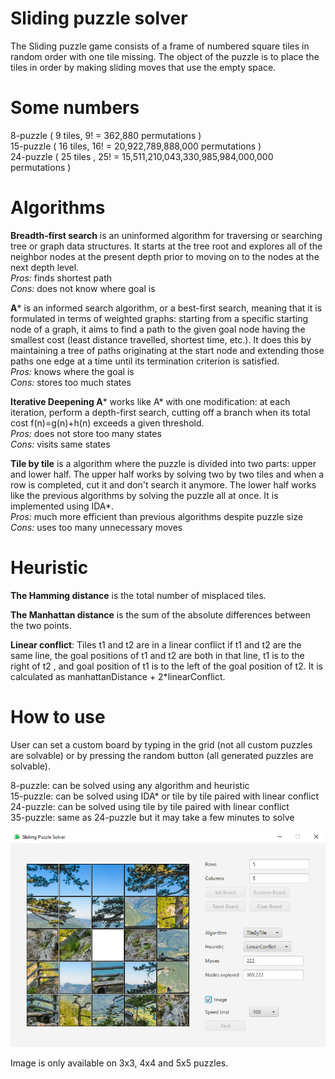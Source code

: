 # Sliding puzzle solver

The Sliding puzzle game consists of a frame of numbered square tiles in random order with one tile missing. The object of the puzzle is to place the tiles in order by making sliding moves that use the empty space.

# Some numbers

8-puzzle ( 9 tiles, 9! = 362,880 permutations )  
15-puzzle ( 16 tiles, 16! = 20,922,789,888,000‬ permutations )  
24-puzzle ( 25 tiles , 25! = 15,511,210,043,330,985,984,000,000‬ permutations )  

# Algorithms
 
**Breadth-first search** is an uninformed algorithm for traversing or searching tree or graph data structures. It starts at the tree root and explores all of the neighbor nodes at the present depth prior to moving on to the nodes at the next depth level.  
*Pros:* finds shortest path  
*Cons:* does not know where goal is

**A*** is an informed search algorithm, or a best-first search, meaning that it is formulated in terms of weighted graphs: starting from a specific starting node of a graph, it aims to find a path to the given goal node having the smallest cost (least distance travelled, shortest time, etc.). It does this by maintaining a tree of paths originating at the start node and extending those paths one edge at a time until its termination criterion is satisfied.  
*Pros:* knows where the goal is  
*Cons:* stores too much states

**Iterative Deepening A*** works like A* with one modification: at each iteration, perform a depth-first search, cutting off a branch when its total cost  f(n)=g(n)+h(n) exceeds a given threshold.  
*Pros:* does not store too many states  
*Cons:* visits same states

**Tile by tile** is a algorithm where the puzzle is divided into two parts: upper and lower half. The upper half works by solving two by two tiles and when a row is completed, cut it and don't search it anymore. The lower half works like the previous algorithms by solving the puzzle all at once. It is implemented using IDA*.  
*Pros:* much more efficient than previous algorithms despite puzzle size  
*Cons:* uses too many unnecessary moves

# Heuristic

**The Hamming distance** is the total number of misplaced tiles.

**The Manhattan distance** is the sum of the absolute differences between the two points.

**Linear conflict**: Tiles t1 and t2 are in a linear conflict if t1 and t2 are the same line, the goal positions of t1 and t2 are both in that line, t1 is to the right of t2 , and goal position of t1 is to the left of the goal position of t2. It is calculated as manhattanDistance + 2*linearConflict.

# How to use  
User can set a custom board by typing in the grid (not all custom puzzles are solvable) or by pressing the random button (all generated puzzles are solvable).  

8-puzzle: can be solved using any algorithm and heuristic  
15-puzzle: can be solved using IDA* or tile by tile paired with linear conflict  
24-puzzle: can be solved using tile by tile paired with linear conflict  
35-puzzle: same as 24-puzzle but it may take a few minutes to solve



![alt text](https://github.com/gojkovicmatija99/Sliding-puzzle-solver/blob/master/SlidingPuzzleSolver/src/view/images/Demo.PNG)

Image is only available on 3x3, 4x4 and 5x5 puzzles.
